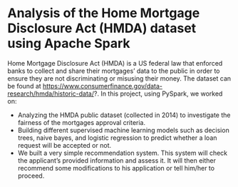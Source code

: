 # Analysis of the Home Mortgage Disclosure Act (HMDA) dataset using Apache Spark
Home Mortgage Disclosure Act (HMDA) is a US federal law that enforced banks to collect and share their mortgages’ data to the public in order to ensure they are not discriminating or misusing their money. The dataset can be found at https://www.consumerfinance.gov/data-research/hmda/historic-data/?.
In this project, using PySpark, we worked on:
- Analyzing the HMDA public dataset (collected in 2014) to investigate the fairness of the mortgages approval criteria. 
- Building different supervised machine learning models such as decision trees, naive bayes, and logistic regression to predict whether a loan request will be accepted or not.
- We built a very simple recommendation system. This system will check the applicant’s provided information and assess it. It will then either recommend some modifications to his application or tell him/her to proceed.

